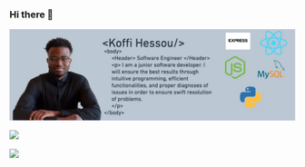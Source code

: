 ### Hi there 👋

<img alt="book" src="image/Image 11-17-22 at 3.07 PM.jpg">

![](https://raw.githubusercontent.com/Bestnogm1/github-profile-summary-cards-example/master/profile-summary-card-output/dracula/0-profile-details.svg)

![](https://raw.githubusercontent.com/bestnogm1/github-profile-summary-cards-example/master/profile-summary-card-output/dracula/4-productive-time.svg)
<!--
**Bestnogm1/Bestnogm1** is a ✨ _special_ ✨ repository because its `README.md` (this file) appears on your GitHub profile.

Here are some ideas to get you started:

- 🔭 I’m currently working on ...
- 🌱 I’m currently learning ...
- 👯 I’m looking to collaborate on ...
- 🤔 I’m looking for help with ...
- 💬 Ask me about ...
- 📫 How to reach me: ...
- 😄 Pronouns: ...
- ⚡ Fun fact: ...
-->
